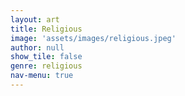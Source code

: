 ```yaml
---
layout: art
title: Religious
image: 'assets/images/religious.jpeg'
author: null
show_tile: false
genre: religious
nav-menu: true
---
```

